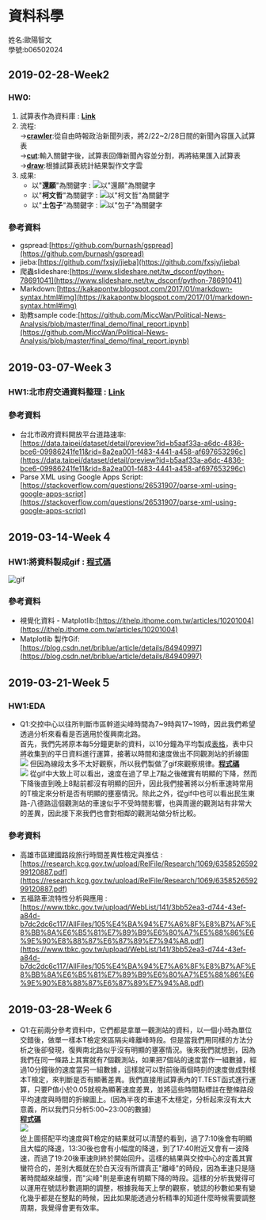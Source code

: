 ﻿# **資料科學**
姓名:歐陽智文  
學號:b06502024

## 2019-02-28-Week2
### HW0:
1. 試算表作為資料庫 : [**Link**](https://docs.google.com/spreadsheets/d/1WfNdBVQxdRXXkfSpPQQQuWh3AxMlW-8GbyaeqRF8NRE/edit?usp=sharing)  
2. 流程:          
→[**crawler**](https://github.com/j88620714/DataScience/blob/master/HW0/%E7%A8%8B%E5%BC%8F/crawler.py):從自由時報政治新聞列表，將2/22~2/28日間的新聞內容匯入試算表     
→[**cut**](https://github.com/j88620714/DataScience/blob/master/HW0/%E7%A8%8B%E5%BC%8F/cut.py):輸入關鍵字後，試算表回傳新聞內容並分割，再將結果匯入試算表      
→[**draw**](https://github.com/j88620714/DataScience/blob/master/HW0/%E7%A8%8B%E5%BC%8F/draw.py):根據試算表統計結果製作文字雲     
3. 成果:   
	* 以"**還願**"為關鍵字 :
![以"還願"為關鍵字](https://github.com/j88620714/DataScience/blob/master/HW0/%E7%85%A7%E7%89%87/%E9%82%84%E9%A1%98wordcloud2.png)
	* 以"**柯文哲**"為關鍵字 :
 ![以"柯文哲"為關鍵字](https://github.com/j88620714/DataScience/blob/master/HW0/%E7%85%A7%E7%89%87/%E6%8A%93%E9%A0%ADwordcloud.png)
	* 以"**土包子**"為關鍵字 :
![以"包子"為關鍵字](https://github.com/j88620714/DataScience/blob/master/HW0/%E7%85%A7%E7%89%87/%E5%8C%85%E5%AD%90wordcloud.png)

### 參考資料
* gspread:[https://github.com/burnash/gspread](https://github.com/burnash/gspread)
* jieba:[https://github.com/fxsjy/jieba](https://github.com/fxsjy/jieba)
* 爬蟲slideshare:[https://www.slideshare.net/tw_dsconf/python-78691041](https://www.slideshare.net/tw_dsconf/python-78691041)
* Markdown:[https://kakapontw.blogspot.com/2017/01/markdown-syntax.html#img](https://kakapontw.blogspot.com/2017/01/markdown-syntax.html#img)
* 助教sample code:[https://github.com/MiccWan/Political-News-Analysis/blob/master/final_demo/final_report.ipynb](https://github.com/MiccWan/Political-News-Analysis/blob/master/final_demo/final_report.ipynb)

## 2019-03-07-Week３
### HW1:北市府交通資料整理 : [**Link**](https://docs.google.com/spreadsheets/d/1FJPf9S2vpimDZvefrpnfq31cq3JpmySHse74WQoEgu4/edit?usp=sharing)
### 參考資料
* 台北市政府資料開放平台道路速率:[https://data.taipei/dataset/detail/preview?id=b5aaf33a-a6dc-4836-bce6-09986241fe11&rid=8a2ea001-f483-4441-a458-af697653296c](https://data.taipei/dataset/detail/preview?id=b5aaf33a-a6dc-4836-bce6-09986241fe11&rid=8a2ea001-f483-4441-a458-af697653296c)
* Parse XML using Google Apps Script:[https://stackoverflow.com/questions/26531907/parse-xml-using-google-apps-script](https://stackoverflow.com/questions/26531907/parse-xml-using-google-apps-script)

## 2019-03-14-Week４
### HW1:將資料製成gif : [**程式碼**](https://github.com/j88620714/DataScience/blob/master/HW1/%E5%BE%A9%E8%88%88%E5%BE%80%E5%8D%97gif.ipynb)
![gif](https://github.com/j88620714/DataScience/blob/master/HW1/%E5%BE%A9%E8%88%88%E5%BE%80%E5%8D%97.gif)

### 參考資料
* 視覺化資料 - Matplotlib:[https://ithelp.ithome.com.tw/articles/10201004](https://ithelp.ithome.com.tw/articles/10201004)
* Matplotlib 製作Gif:[https://blog.csdn.net/briblue/article/details/84940997](https://blog.csdn.net/briblue/article/details/84940997)

## 2019-03-21-Week５
### HW1:EDA
* Q1:交控中心以往所判斷市區幹道尖峰時間為7~9時與17~19時，因此我們希望透過分析來看看是否適用於復興南北路。   
     首先，我們先將原本每5分鐘更新的資料，以10分鐘為平均製成[表格](https://github.com/j88620714/DataScience/blob/master/HW1/%E5%BE%A9%E8%88%88%E5%8D%97%E6%99%82%E9%80%9F%E8%A1%A8.pdf)，表中只將收集到的平日資料進行運算，接著以時間和速度做出不同觀測站的折線圖  
     ![](https://github.com/j88620714/DataScience/blob/master/HW1/%E5%85%A8%E9%83%A8%E8%B7%AF%E6%AE%B5%E6%8A%98%E7%B7%9A%E5%9C%96.png)
     但因為線段太多不太好觀察，所以我們製做了gif來觀察規律。[**程式碼**](https://github.com/j88620714/DataScience/blob/master/HW1/%E5%BE%A9%E8%88%88%E5%BE%80%E5%8D%97.ipynb)  
     ![](https://github.com/j88620714/DataScience/blob/master/HW1/%E5%BE%A9%E8%88%88%E5%BE%80%E5%8D%97.gif)
     從gif中大致上可以看出，速度在過了早上7點之後確實有明顯的下降，然而下降後直到晚上8點前都沒有明顯的回升，因此我們接著將以分析車速時常用的T檢定來分析是否有明顯的壅塞情況。除此之外，從gif中也可以看出民生東路-八德路這個觀測站的車速似乎不受時間影響，也與周邊的觀測站有非常大的差異，因此接下來我們也會對相鄰的觀測站做分析比較。
### 參考資料
* 高雄市區建國路段旅行時間差異性檢定與推估 : [https://research.kcg.gov.tw/upload/RelFile/Research/1069/635852659299120887.pdf](https://research.kcg.gov.tw/upload/RelFile/Research/1069/635852659299120887.pdf) 
* 五福路車流特性分析與應用 : [https://www.tbkc.gov.tw/upload/WebList/141/3bb52ea3-d744-43ef-a84d-b7dc2dc6c117/AllFiles/105%E4%BA%94%E7%A6%8F%E8%B7%AF%E8%BB%8A%E6%B5%81%E7%89%B9%E6%80%A7%E5%88%86%E6%9E%90%E8%88%87%E6%87%89%E7%94%A8.pdf](https://www.tbkc.gov.tw/upload/WebList/141/3bb52ea3-d744-43ef-a84d-b7dc2dc6c117/AllFiles/105%E4%BA%94%E7%A6%8F%E8%B7%AF%E8%BB%8A%E6%B5%81%E7%89%B9%E6%80%A7%E5%88%86%E6%9E%90%E8%88%87%E6%87%89%E7%94%A8.pdf)
## 2019-03-28-Week６
* Q1:在前兩分參考資料中，它們都是拿單一觀測站的資料，以一個小時為單位交錯後，做單一樣本T檢定來區隔尖峰離峰時段。但是當我們用同樣的方法分析之後卻發現，復興南北路似乎沒有明顯的壅塞情況。後來我們就想到，因為我們在同一條路上其實就有7個觀測站，如果把7個站的速度當作一組數據，經過10分鐘後的速度當另一組數據，這樣就可以對前後兩個時刻的速度做成對樣本T檢定，來判斷是否有顯著差異。我們直接用試算表內的T.TEST函式進行運算，只要P值小於0.05就視為顯著速度差異，並將這些時間點標註在整條路段平均速度與時間的折線圖上。(因為半夜的車速不太穩定，分析起來沒有太大意義，所以我們只分析5:00~23:00的數據)      
     [**程式碼**](https://github.com/j88620714/DataScience/blob/master/HW1/%E6%A8%99%E8%A8%98%E9%A1%AF%E8%91%97%E9%80%9F%E5%BA%A6%E5%B7%AE%E7%95%B0.ipynb)       
     ![](https://github.com/j88620714/DataScience/blob/master/HW1/%E6%A8%99%E8%A8%98%E9%A1%AF%E8%91%97%E9%80%9F%E5%BA%A6%E5%B7%AE%E7%95%B0.png)      
從上圖搭配平均速度與T檢定的結果就可以清楚的看到，過了7:10後會有明顯且大幅的降速，13:30後也會有小幅度的降速，到了17:40附近又會有一波降速，而過了19:20後車速則終於開始回升。這樣的結果與交控中心的定義其實蠻符合的，差別大概就在於白天沒有所謂真正"離峰"的時段，因為車速只是隨著時間越來越慢，而"尖峰"則是車速有明顯下降的時段。這樣的分析我覺得可以運用在號誌秒數週期的調整，根據我每天上學的觀察，號誌的秒數如果有變化幾乎都是在整點的時候，因此如果能透過分析精準的知道什麼時候需要調整周期，我覺得會更有效率。



	




